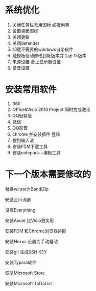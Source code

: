 # 系统优化

1. 关闭任务栏无用图标 如搜索等
2. 设置桌面图标
3. 关闭更新
4. 关闭defender
5. 卸载不需要的windows自带软件
6. 触摸板驱动修改到低版本并关闭  15版本
7. 电源设置 合上显示器设置
8. 录音设置

# 安装常用软件

1. 360
2. Office&Visio 2016 Project  同时完成激活
3. QQ轻聊版
4. 微信
5. QQ影音
6. chrome 并安装插件 登陆
7. 搜狗输入法
8. 安装FDM下载工具
9. 安装notepad++编辑工具

# 下一个版本需要修改的

替换winrar为BandiZip

安装金山词霸

设置Everything

安装Axure 比Visio更实用

安装FDM 和Chrome浏览器适配

安装Nexus 设置为手动启动

安装git	 生成SSH KEY

安装Typora软件

恢复Microsoft Store

安装Microsoft ToDoList
